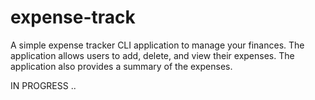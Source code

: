 # expense-track

A simple expense tracker CLI application to manage your finances. The application allows users to add, delete, and view their expenses. The application also provides a summary of the expenses.

IN PROGRESS ..
